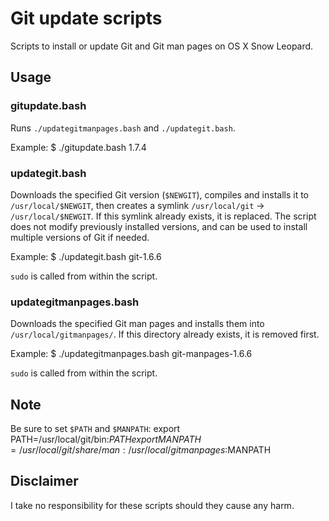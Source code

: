 Git update scripts
==================

Scripts to install or update Git and Git man pages on OS X Snow Leopard.

Usage
------------------

### gitupdate.bash

Runs `./updategitmanpages.bash` and `./updategit.bash`.

Example:
	$ ./gitupdate.bash 1.7.4


### updategit.bash

Downloads the specified Git version (`$NEWGIT`), compiles and installs it to `/usr/local/$NEWGIT`,
then creates a symlink `/usr/local/git` -> `/usr/local/$NEWGIT`.
If this symlink already exists, it is replaced.
The script does not modify previously installed versions, and can be used to install multiple versions of Git if needed.

Example:
	$ ./updategit.bash git-1.6.6

`sudo` is called from within the script.


### updategitmanpages.bash

Downloads the specified Git man pages and installs them into `/usr/local/gitmanpages/`.
If this directory already exists, it is removed first.

Example:
	$ ./updategitmanpages.bash git-manpages-1.6.6

`sudo` is called from within the script.


Note
------------------

Be sure to set `$PATH` and `$MANPATH`:
	export PATH=/usr/local/git/bin:$PATH
	export MANPATH=/usr/local/git/share/man:/usr/local/gitmanpages:$MANPATH


Disclaimer
------------------

I take no responsibility for these scripts should they cause any harm.
